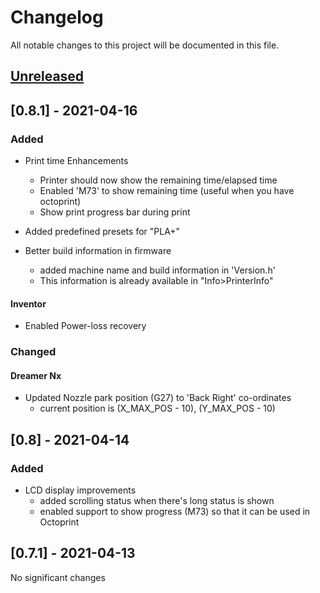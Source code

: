 # Changelog
All notable changes to this project will be documented in this file.

## [Unreleased]

## [0.8.1] - 2021-04-16

### Added

- Print time Enhancements

  - Printer should now show the remaining time/elapsed time 
  - Enabled 'M73' to show remaining time (useful when you have octoprint) 
  - Show print progress bar during print

- Added predefined presets for "PLA+"

- Better build information in firmware
   - added machine name and build information in 'Version.h'
   - This information is already available in "Info>PrinterInfo"

#### Inventor

- Enabled Power-loss recovery
    
### Changed

#### Dreamer Nx

- Updated Nozzle park position (G27) to 'Back Right' co-ordinates
    - current position is (X_MAX_POS - 10), (Y_MAX_POS - 10)

## [0.8] - 2021-04-14

### Added

- LCD display improvements
    - added scrolling status when there's long status is shown
    - enabled support to show progress (M73) so that it can be used in Octoprint

## [0.7.1] - 2021-04-13

No significant changes

[Unreleased]: https://github.com/tckb/FlashForge_Marlin/compare/v0.8.1...HEAD

